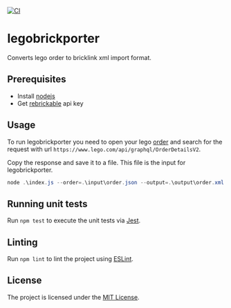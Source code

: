 [![CI](https://github.com/ttwiesal/legobrickporter/actions/workflows/ci.yml/badge.svg)](https://github.com/ttwiesal/legobrickporter/actions/workflows/ci.yml)
# legobrickporter

Converts lego order to bricklink xml import format.

## Prerequisites

- Install [nodejs](https://nodejs.org/en/)
- Get [rebrickable](https://rebrickable.com/) api key

## Usage

To run legobrickporter you need to open your lego [order](https://www.lego.com/my-account/orders) and search for the request with url `https://www.lego.com/api/graphql/OrderDetailsV2`.

Copy the response and save it to a file. This file is the input for legobrickporter.

```powershell
node .\index.js --order=.\input\order.json --output=.\output\order.xml --apiKey=<rebrickableapikey>
```

## Running unit tests

Run `npm test` to execute the unit tests via [Jest](https://jestjs.io/).

## Linting

Run `npm lint` to lint the project using [ESLint](https://eslint.org/).

## License

The project is licensed under the [MIT License](LICENSE).
